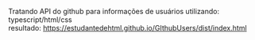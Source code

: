 Tratando API do github para informações de usuários utilizando: typescript/html/css <br>
resultado: <a>https://estudantedehtml.github.io/GIthubUsers/dist/index.html</a>
